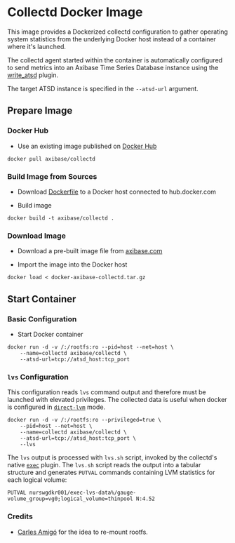 # Collectd Docker Image

This image provides a Dockerized collectd configuration to gather operating system statistics from the underlying Docker host instead of a container where it's launched.

The collectd agent started within the container is automatically configured to send metrics into an Axibase Time Series Database instance using the [write_atsd](https://github.com/axibase/atsd-collectd-plugin) plugin. 

The target ATSD instance is specified in the `--atsd-url` argument.

## Prepare Image

### Docker Hub

* Use an existing image published on [Docker Hub](https://hub.docker.com/r/axibase/collectd/)

```
docker pull axibase/collectd
```

### Build Image from Sources

* Download [Dockerfile](Dockerfile) to a Docker host connected to hub.docker.com

* Build image

```
docker build -t axibase/collectd .
```

### Download Image

* Download a pre-built image file from [axibase.com](https://axibase.com/public/docker-axibase-collectd.tar.gz)

* Import the image into the Docker host

```
docker load < docker-axibase-collectd.tar.gz
```

## Start Container

### Basic Configuration

* Start Docker container

```ls
docker run -d -v /:/rootfs:ro --pid=host --net=host \
    --name=collectd axibase/collectd \
    --atsd-url=tcp://atsd_host:tcp_port
```

### `lvs` Configuration

This configuration reads `lvs` command output and therefore must be launched with elevated privileges. The collected data is useful when docker is configured in [`direct-lvm`](https://docs.docker.com/engine/userguide/storagedriver/device-mapper-driver/#/configure-direct-lvm-mode-for-production) mode. 

```ls
docker run -d -v /:/rootfs:ro --privileged=true \
    --pid=host --net=host \
    --name=collectd axibase/collectd \
    --atsd-url=tcp://atsd_host:tcp_port \
    --lvs
```

The `lvs` output is processed with `lvs.sh` script, invoked by the collectd's native [`exec`](https://collectd.org/documentation/manpages/collectd-exec.5.shtml) plugin. The `lvs.sh` script reads the output into a tabular structure and generates `PUTVAL` commands containing LVM statistics for each logical volume:

```ls
PUTVAL nurswgdkr001/exec-lvs-data%/gauge-volume_group=vg0;logical_volume=thinpool N:4.52
```

### Credits

* [Carles Amigó](https://github.com/fr3nd/docker-collectd) for the idea to re-mount rootfs.
